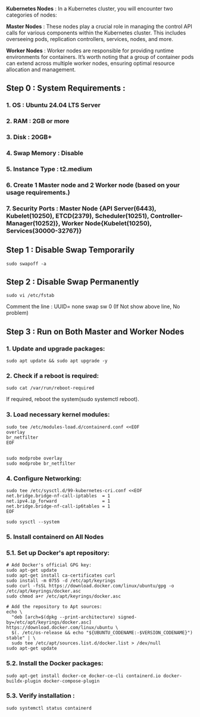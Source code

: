 **Kubernetes Nodes** :
In a Kubernetes cluster, you will encounter two categories of nodes:

**Master Nodes** : These nodes play a crucial role in managing the control API calls for various components within the Kubernetes cluster. This includes overseeing pods, replication controllers, services, nodes, and more.

**Worker Nodes** : Worker nodes are responsible for providing runtime environments for containers. It’s worth noting that a group of container pods can extend across multiple worker nodes, ensuring optimal resource allocation and management.

## Step 0 : System Requirements :

### 1. OS : Ubuntu 24.04 LTS Server

### 2. RAM : 2GB or more

### 3. Disk : 20GB+

### 4. Swap Memory : Disable

### 5. Instance Type : t2.medium

### 6. Create 1 Master node and 2 Worker node (based on your usage requirements.)

### 7. Security Ports : Master Node {API Server(6443), Kubelet(10250), ETCD(2379), Scheduler(10251), Controller-Manager(10252)}, Worker Node{Kubelet(10250), Services(30000-32767)}

## Step 1 : Disable Swap Temporarily

```
sudo swapoff -a
```

## Step 2 : Disable Swap Permanently

```
sudo vi /etc/fstab
```

Comment the line : UUID=<some-uuid> none swap sw 0
(If Not show above line, No problem)

## Step 3 : Run on Both Master and Worker Nodes

### 1. Update and upgrade packages:

```
sudo apt update && sudo apt upgrade -y
```

### 2. Check if a reboot is required:

```
sudo cat /var/run/reboot-required
```

If required, reboot the system(sudo systemctl reboot).

### 3. Load necessary kernel modules:

```
sudo tee /etc/modules-load.d/containerd.conf <<EOF
overlay
br_netfilter
EOF


sudo modprobe overlay
sudo modprobe br_netfilter
```

### 4. Configure Networking:

```
sudo tee /etc/sysctl.d/99-kubernetes-cri.conf <<EOF
net.bridge.bridge-nf-call-iptables  = 1
net.ipv4.ip_forward                 = 1
net.bridge.bridge-nf-call-ip6tables = 1
EOF

sudo sysctl --system
```

### 5. Install containerd on All Nodes

### 5.1. Set up Docker's apt repository:

```
# Add Docker's official GPG key:
sudo apt-get update
sudo apt-get install ca-certificates curl
sudo install -m 0755 -d /etc/apt/keyrings
sudo curl -fsSL https://download.docker.com/linux/ubuntu/gpg -o /etc/apt/keyrings/docker.asc
sudo chmod a+r /etc/apt/keyrings/docker.asc

# Add the repository to Apt sources:
echo \
  "deb [arch=$(dpkg --print-architecture) signed-by=/etc/apt/keyrings/docker.asc] https://download.docker.com/linux/ubuntu \
  $(. /etc/os-release && echo "${UBUNTU_CODENAME:-$VERSION_CODENAME}") stable" | \
  sudo tee /etc/apt/sources.list.d/docker.list > /dev/null
sudo apt-get update
```

### 5.2. Install the Docker packages:

```
sudo apt-get install docker-ce docker-ce-cli containerd.io docker-buildx-plugin docker-compose-plugin
```

### 5.3. Verify installation :

```
sudo systemctl status containerd
```
